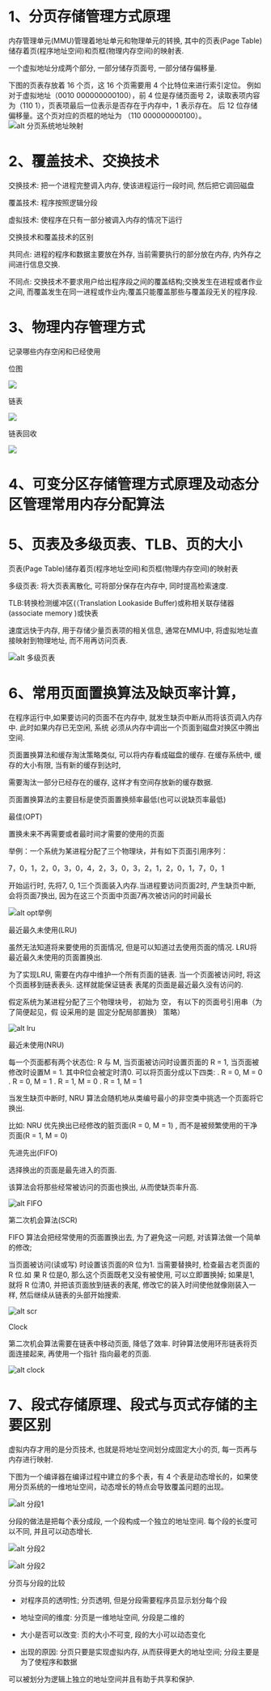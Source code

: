 # 1、分页存储管理方式原理

内存管理单元(MMU)管理着地址单元和物理单元的转换, 其中的页表(Page Table)储存着页(程序地址空间)和页框(物理内存空间)的映射表.

一个虚拟地址分成两个部分, 一部分储存页面号, 一部分储存偏移量.

下图的页表存放着 16 个页，这 16 个页需要用 4 个比特位来进行索引定位。
例如对于虚拟地址（0010 000000000100），前 4 位是存储页面号 2，读取表项内容为（110 1），页表项最后一位表示是否存在于内存中，1 表示存在。
后 12 位存储偏移量。这个页对应的页框的地址为 （110 000000000100）。
![alt 分页系统地址映射](pic/分页系统地址映射.png)

# 2、覆盖技术、交换技术
交换技术: 把一个进程完整调入内存, 使该进程运行一段时间, 然后把它调回磁盘

覆盖技术: 程序按照逻辑分段

虚拟技术: 使程序在只有一部分被调入内存的情况下运行

交换技术和覆盖技术的区别

共同点: 进程的程序和数据主要放在外存, 当前需要执行的部分放在内存, 内外存之间进行信息交换.

不同点: 交换技术不要求用户给出程序段之间的覆盖结构;交换发生在进程或者作业之间,
而覆盖发生在同一进程或作业内;覆盖只能覆盖那些与覆盖段无关的程序段.
# 3、物理内存管理方式

记录哪些内存空闲和已经使用

位图

![](pic/位图.jpg)

链表

![](pic/链表.jpg)

链表回收

![](pic/链表回收.jpg)
# 4、可变分区存储管理方式原理及动态分区管理常用内存分配算法

# 5、页表及多级页表、TLB、页的大小

页表(Page Table)储存着页(程序地址空间)和页框(物理内存空间)的映射表

多级页表: 将大页表离散化, 可将部分保存在内存中, 同时提高检索速度.

TLB:转换检测缓冲区(（Translation Lookaside Buffer)或称相关联存储器(associate memory )或快表

速度远快于内存, 用于存储少量页表项的相关信息, 通常在MMU中, 将虚拟地址直接映射到物理地址, 而不用再访问页表.

![alt 多级页表](pic/多级页表.jpg)
# 6、常用页面置换算法及缺页率计算，
在程序运行中,如果要访问的页面不在内存中, 就发生缺页中断从而将该页调入内存中. 此时如果内存已无空闲, 系统
必须从内存中调出一个页面到磁盘对换区中腾出空间.

页面置换算法和缓存淘汰策略类似, 可以将内存看成磁盘的缓存. 在缓存系统中, 缓存的大小有限, 当有新的缓存到达时,

需要淘汰一部分已经存在的缓存, 这样才有空间存放新的缓存数据.

页面置换算法的主要目标是使页面置换频率最低(也可以说缺页率最低) 

最佳(OPT)

置换未来不再需要或者最时间才需要的使用的页面

举例：一个系统为某进程分配了三个物理块，并有如下页面引用序列：

7，0，1，2，0，3，0，4，2，3，0，3，2，1，2，0，1，7，0，1

开始运行时, 先将7, 0, 1三个页面装入内存.当进程要访问页面2时, 产生缺页中断, 
会将页面7换出, 因为在这三个页面中页面7再次被访问的时间最长

![alt opt举例](pic/OPT.jpg)

最近最久未使用(LRU)

虽然无法知道将来要使用的页面情况, 但是可以知道过去使用页面的情况. LRU将最近最久未使用的页面置换出.

为了实现LRU, 需要在内存中维护一个所有页面的链表. 当一个页面被访问时, 将这个页面移到链表表头. 这样就能保证链表
表尾的页面是最近最久没有访问的.

假定系统为某进程分配了三个物理块号， 初始为
空， 有以下的页面号引用串（为了简便起见，假
设采用的是 固定分配局部置换） 策略）

![alt lru](pic/LRU.jpg)


最近未使用(NRU)

每一个页面都有两个状态位: R 与 M, 当页面被访问时设置页面的 R = 1, 当页面被修改时设置M = 1.
其中R位会被定时清0. 可以将页面分成以下四类:
. R = 0, M = 0
. R = 0, M = 1
. R = 1, M = 0
. R = 1, M = 1

当发生缺页中断时, NRU 算法会随机地从类编号最小的非空类中挑选一个页面将它换出.

比如: NRU 优先换出已经修改的脏页面(R = 0, M = 1) , 而不是被频繁使用的干净页面(R = 1, M = 0)


先进先出(FIFO)

选择换出的页面是最先进入的页面.

该算法会将那些经常被访问的页面也换出, 从而使缺页率升高.

![alt FIFO](pic/FIFO.jpg)

第二次机会算法(SCR)

FIFO 算法会把经常使用的页面置换出去, 为了避免这一问题, 对该算法做一个简单的修改;

当页面被访问(读或写) 时设置该页面的R 位为1. 当需要替换时, 检查最古老页面的 R 位.如
果 R 位是0, 那么这个页面既老又没有被使用, 可以立即置换掉; 如果是1, 就将 R 位清0, 并把该页面放到链表的表尾,
修改它的装入时间使他就像刚装入一样, 然后继续从链表的头部开始搜索.

![alt scr](pic/SCR.jpg)

Clock

第二次机会算法需要在链表中移动页面, 降低了效率. 时钟算法使用环形链表将页面连接起来, 再使用一个指针
指向最老的页面.

![alt clock](pic/clock.jpg)

# 7、段式存储原理、段式与页式存储的主要区别

虚拟内存才用的是分页技术, 也就是将地址空间划分成固定大小的页, 每一页再与内存进行映射.

下图为一个编译器在编译过程中建立的多个表，有 4 个表是动态增长的，如果使用分页系统的一维地址空间，动态增长的特点会导致覆盖问题的出现。

![alt 分段1](pic/分段1.jpg)

分段的做法是把每个表分成段, 一个段构成一个独立的地址空间. 每个段的长度可以不同, 并且可以动态增长.

![alt 分段2](pic/分段2.jpg)

![alt 分段2](pic/分段3.jpg)

分页与分段的比较 

- 对程序员的透明性; 分页透明, 但是分段需要程序员显示划分每个段

- 地址空间的维度: 分页是一维地址空间, 分段是二维的

- 大小是否可以改变: 页的大小不可变, 段的大小可以动态变化

- 出现的原因: 分页只要是实现虚拟内存, 从而获得更大的地址空间;  分段主要是为了使程序和数据

可以被划分为逻辑上独立的地址空间并且有助于共享和保护.






